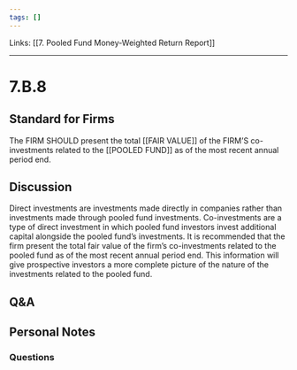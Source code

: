 ```yaml
---
tags: []
---
```

Links: [[7. Pooled Fund Money-Weighted Return Report]]
___
# 7.B.8
## Standard for Firms
The FIRM SHOULD present the total [[FAIR VALUE]] of the FIRM’S co-investments related to the [[POOLED FUND]] as of the most recent annual period end.
## Discussion
Direct investments are investments made directly in companies rather than investments made through pooled fund investments. Co-investments are a type of direct investment in which pooled fund investors invest additional capital alongside the pooled fund’s investments. It is recommended that the firm present the total fair value of the firm’s co-investments related to the pooled fund as of the most recent annual period end. This information will give prospective investors a more complete picture of the nature of the investments related to the pooled fund.
## Q&A

## Personal Notes

### Questions